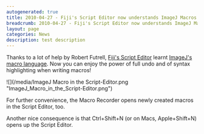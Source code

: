 ```yaml
---
autogenerated: true
title: 2010-04-27 - Fiji's Script Editor now understands ImageJ Macros
breadcrumb: 2010-04-27 - Fiji's Script Editor now understands ImageJ Macros
layout: page
categories: News
description: test description
---
```


Thanks to a lot of help by Robert Futrell, [Fiji's Script Editor](Script_Editor) learnt [ImageJ's macro language](Introduction_into_Macro_Programming). Now you can enjoy the power of full undo and of syntax highlighting when writing macros!

![](/media/ImageJ Macro in the Script-Editor.png "ImageJ_Macro_in_the_Script-Editor.png")

For further convenience, the Macro Recorder opens newly created macros in the Script Editor, too.

Another nice consequence is that Ctrl+Shift+N (or on Macs, Apple+Shift+N) opens up the Script Editor.


